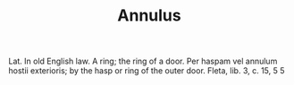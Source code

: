 ---
title: Annulus
letter: A
permalink: "/definitions/annulus.html"
body: Lat. In old English law. A ring; the ring of a door. Per haspam vel annulum
  hostii exterioris; by the hasp or ring of the outer door. Fleta, lib. 3, c. 15,
  5 5
published_at: '2018-07-07'
source: Black's Law Dictionary
layout: post
---